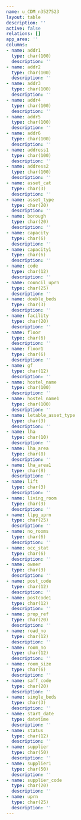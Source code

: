 ```yaml
---
name: u_CDM_n3527523
layout: table
description: ''
active: false
relations: []
app_area: ''
columns:
- name: addr1
  type: char(100)
  description: ''
- name: addr2
  type: char(100)
  description: ''
- name: addr3
  type: char(100)
  description: ''
- name: addr4
  type: char(100)
  description: ''
- name: addr5
  type: char(100)
  description: ''
- name: addr6
  type: char(100)
  description: ''
- name: address1
  type: char(100)
  description: ''
- name: address2
  type: char(100)
  description: ''
- name: asset_cat
  type: char(3)
  description: ''
- name: asset_type
  type: char(20)
  description: ''
- name: borough
  type: char(20)
  description: ''
- name: capacity
  type: char(6)
  description: ''
- name: capacity1
  type: char(6)
  description: ''
- name: code
  type: char(12)
  description: ''
- name: council_uprn
  type: char(25)
  description: ''
- name: double_beds
  type: char(3)
  description: ''
- name: facility
  type: char(20)
  description: ''
- name: floor
  type: char(6)
  description: ''
- name: floor1
  type: char(6)
  description: ''
- name: gf
  type: char(12)
  description: ''
- name: hostel_name
  type: char(100)
  description: ''
- name: hostel_name1
  type: char(100)
  description: ''
- name: letable_asset_type
  type: char(3)
  description: ''
- name: lha
  type: char(10)
  description: ''
- name: lha_area
  type: char(8)
  description: ''
- name: lha_area1
  type: char(8)
  description: ''
- name: lift
  type: char(3)
  description: ''
- name: living_room
  type: char(3)
  description: ''
- name: llpg_uprn
  type: char(25)
  description: ''
- name: no_rooms
  type: char(6)
  description: ''
- name: occ_stat
  type: char(6)
  description: ''
- name: owner
  type: char(3)
  description: ''
- name: post_code
  type: char(12)
  description: ''
- name: postcode1
  type: char(12)
  description: ''
- name: prop_ref
  type: char(20)
  description: ''
- name: road_no
  type: char(12)
  description: ''
- name: room_no
  type: char(12)
  description: ''
- name: room_size
  type: char(6)
  description: ''
- name: saff_code
  type: char(20)
  description: ''
- name: single_beds
  type: char(3)
  description: ''
- name: start_date
  type: datetime
  description: ''
- name: status
  type: char(12)
  description: ''
- name: supplier
  type: char(50)
  description: ''
- name: supplier1
  type: char(50)
  description: ''
- name: supplier_code
  type: char(20)
  description: ''
- name: uprn
  type: char(25)
  description: ''
---
```


